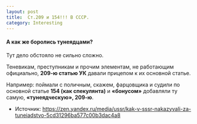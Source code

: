 ```yaml
---
layout: post
title:  Ст.209 и 154!!! В СССР.
category: Interesting
---
```


#### А как же боролись тунеядцами?

Тут дело обстояло не сильно сложно.

Теневикам, преступникам и прочим 
элементам, не работающим официально, **209-ю статью УК** давали прицепом к их основной статье.

Например: поймали с поличным, 
скажем, фарцовщика и судили по 
основной статье **154 (как спекулянта)** и **«бонусом»** добавляли ту самую, **«тунеядческую», 209-ю**.

* Источник:
 <https://zen.yandex.ru/media/ussr/kak-v-sssr-nakazyvali-za-tuneiadstvo-5cd31296ba577c00b3dac4a8>

